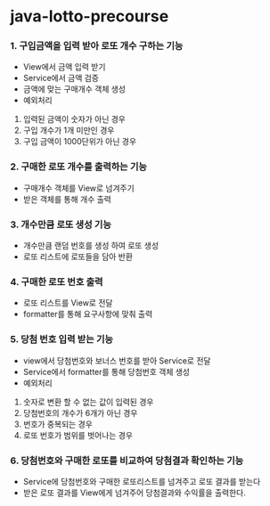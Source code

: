 # java-lotto-precourse

### 1. 구입금액을 입력 받아 로또 개수 구하는 기능

- View에서 금액 입력 받기
- Service에서 금액 검증
- 금액에 맞는 구매개수 객체 생성
- 예외처리

1. 입력된 금액이 숫자가 아닌 경우
2. 구입 개수가 1개 미만인 경우
3. 구입 금액이 1000단위가 아닌 경우

### 2. 구매한 로또 개수를 출력하는 기능

- 구매개수 객체를 View로 넘겨주기
- 받은 객체를 통해 개수 출력

### 3. 개수만큼 로또 생성 기능

- 개수만큼 랜덤 번호를 생성 하여 로또 생성
- 로또 리스트에 로또들을 담아 반환

### 4. 구매한 로또 번호 출력

- 로또 리스트를 View로 전달
- formatter를 통해 요구사항에 맞춰 출력

### 5. 당첨 번호 입력 받는 기능

- view에서 당첨번호와 보너스 번호를 받아 Service로 전달
- Service에서 formatter를 통해 당첨번호 객체 생성
- 예외처리

1. 숫자로 변환 할 수 없는 값이 입력된 경우
2. 당첨번호의 개수가 6개가 아닌 경우
3. 번호가 중복되는 경우
4. 로또 번호가 범위를 벗어나는 경우

### 6. 당첨번호와 구매한 로또를 비교하여 당첨결과 확인하는 기능

- Service에 당첨번호와 구매한 로또리스트를 넘겨주고 로또 결과를 받는다
- 받은 로또 결과를 View에게 넘겨주어 당첨결과와 수익률을 출력한다.